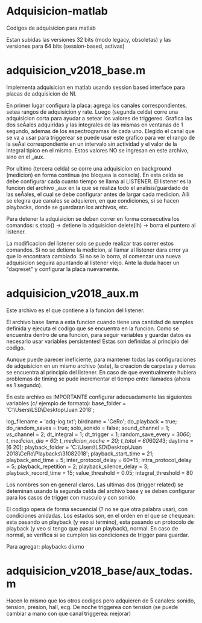 # Adquisicion-matlab
Codigos de adquisicion para matlab

Estan subidas las versiones 32 bits (modo legacy, obsoletas) y las versiones para 64 bits (session-based, activas)


# adquisicion_v2018_base.m

Implementa adquisicion en matlab usando session based interface para placas de adquisicion de NI.

En primer lugar configura la placa: agrega los canales correspondientes,
setea rangos de adquisicion y rate. Luego (segunda celda) corre una
adquisicion corta para ayudar a setear los valores de triggereo. Grafica
las dos seÃales adquiridas y las integrales de las mismas en ventanas de
1 segundo, ademas de los espectrogramas de cada uno.
Elegido el canal que se va a usar para triggerear se puede usar este
grafico para ver el rango de la seÃal correspondiente en un intervalo
sin actividad y el valor de la integral tipico en el mismo. Estos
valores NO se ingresan en este archivo, sino en el _aux.

Por ultimo (tercera celda) se corre una adquisicion en background
(medicion) en forma continua (no bloquea la consola). En esta celda se
debe configurar cada cuanto tiempo se llama al LISTENER. El listener es
la funcion del archivo _aux en la que se realiza todo el
analisis/guardado de las seÃales, el cual se debe configurar antes de
largar cada medicion. Alli se elegira que canales se adquieren, en que
condiciones, si se hacen playbacks, donde se guardaran los archivos,
etc.

Para detener la adquisicion se deben correr en forma consecutiva los
comandos:
s.stop() -> detiene la adquisicion
delete(lh) -> borra el puntero al listener.

La modificacion del listener solo se puede realizar tras correr estos
comandos. Si no se detiene la medicion, al llamar al listener dara error
ya que lo encontrara cambiado. Si no se lo borra, al comenzar una nueva
adquisicion seguira apuntando al listener viejo. Ante la duda hacer un
"daqreset" y configurar la placa nuevamente.

# adquisicion_v2018_aux.m

Este archivo es el que contiene a la funcion del listener.

El archivo base llama a esta funcion cuando tiene una cantidad de
samples definida y ejecuta el codigo que se encuentra en la funcion.
Como se encuentra dentro de una funcion, para seguir variables y guardar
datos es necesario usar variables persistentes! Estas son definidas al
principio del codigo.

Aunque puede parecer ineficiente, para mantener todas las
configuraciones de adquisicion en un mismo archivo (este), la creacion
de carpetas y demas se encuentra al principio del listener. En caso de
que eventualmente hubiera problemas de timing se pude incrementar el
tiempo entre llamados (ahora es 1 segundo).

En este archivo es IMPORTANTE configurar adecuadamente las siguientes
variables (c/ ejemplo de formato):
base_folder = 'C:\Users\LSD\Desktop\Juan 2018\';

log_filename = 'adq-log.txt';
birdname = 'CeRo';
do_playback = true;
do_random_saves = true;
solo_sonido = false;
sound_channel = 1;
vs_channel = 2;
dt_integral = 1;
dt_trigger = 1;
random_save_every = 30*60;
t_medicion_dia = 60;
t_medicion_noche = 20;
t_total = 60*60*24*3;
daytime = [6 20];
playback_folder = 'C:\Users\LSD\Desktop\Juan 2018\CeRo\Playbacks\31082018\';
playback_start_time = 21;
playback_end_time = 5;
inter_protocol_delay = 60*15;
intra_protocol_delay = 5;
playback_repetition = 2;
playback_silence_delay = 3;
playback_record_time = 15;
value_threshold = 0.05;
integral_threshold = 80

Los nombres son en general claros. Las ultimas dos (trigger related) se
deteminan usando la segunda celda del archivo base y se deben configurar
para los casos de trigger con musculo y con sonido.

El codigo opera de forma secuencial (? no se que otra palabra usar), con
condiciones anidadas. Los estados son, en el orden en el que se
chequean: esta pasando un playback (y veo si termino), esta pasando un
protocolo de playback (y veo si tengo que pasar un playback), normal. En
caso de normal, se verifica si se cumplen las condiciones de trigger
para guardar.

Para agregar: playbacks diurno

# adquisicion_v2018_base/aux_todas.m

Hacen lo mismo que los otros codigos pero adquieren de 5 canales: sonido, tension, presion, hall, ecg.
De noche triggerea con tension (se puede cambiar a mano con que canal triggerea: mejorar)
